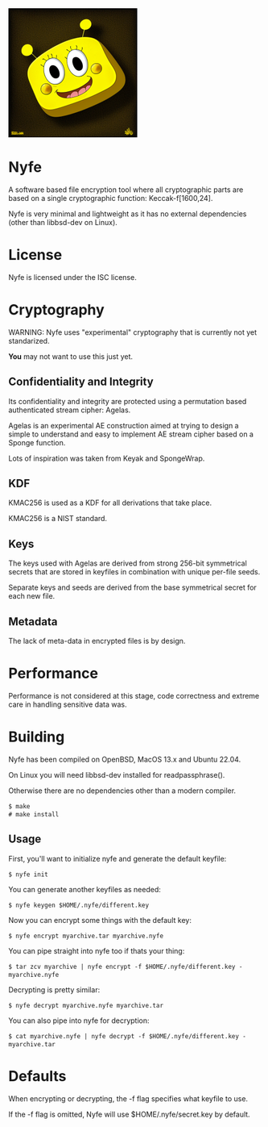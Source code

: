 <img src="logo.png" alt="Nyfe" width="256px" />

# Nyfe

A software based file encryption tool where all cryptographic parts
are based on a single cryptographic function: Keccak-f[1600,24].

Nyfe is very minimal and lightweight as it has no external
dependencies (other than libbsd-dev on Linux).

# License

Nyfe is licensed under the ISC license.

# Cryptography

WARNING: Nyfe uses "experimental" cryptography that is currently
not yet standarized.

**You** may not want to use this just yet.

## Confidentiality and Integrity

Its confidentiality and integrity are protected using a permutation
based authenticated stream cipher: Agelas.

Agelas is an experimental AE construction aimed at trying to design
a simple to understand and easy to implement AE stream cipher based
on a Sponge function.

Lots of inspiration was taken from Keyak and SpongeWrap.

## KDF

KMAC256 is used as a KDF for all derivations that take place.

KMAC256 is a NIST standard.

## Keys

The keys used with Agelas are derived from strong 256-bit symmetrical
secrets that are stored in keyfiles in combination with unique per-file seeds.

Separate keys and seeds are derived from the base symmetrical secret
for each new file.

## Metadata

The lack of meta-data in encrypted files is by design.

# Performance

Performance is not considered at this stage, code correctness
and extreme care in handling sensitive data was.

# Building

Nyfe has been compiled on OpenBSD, MacOS 13.x and Ubuntu 22.04.

On Linux you will need libbsd-dev installed for readpassphrase().

Otherwise there are no dependencies other than a modern compiler.

```
$ make
# make install
```

Usage
-----

First, you'll want to initialize nyfe and generate the default keyfile:

```
$ nyfe init
```

You can generate another keyfiles as needed:

```
$ nyfe keygen $HOME/.nyfe/different.key
```

Now you can encrypt some things with the default key:

```
$ nyfe encrypt myarchive.tar myarchive.nyfe
```

You can pipe straight into nyfe too if thats your thing:

```
$ tar zcv myarchive | nyfe encrypt -f $HOME/.nyfe/different.key - myarchive.nyfe
```

Decrypting is pretty similar:

```
$ nyfe decrypt myarchive.nyfe myarchive.tar
```

You can also pipe into nyfe for decryption:

```
$ cat myarchive.nyfe | nyfe decrypt -f $HOME/.nyfe/different.key - myarchive.tar
```

# Defaults

When encrypting or decrypting, the -f flag specifies what keyfile to use.

If the -f flag is omitted, Nyfe will use $HOME/.nyfe/secret.key by default.
